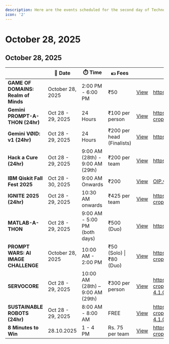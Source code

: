 ```yaml
---
description: Here are the events scheduled for the second day of TechnoVIT'25.
icon: '2'
---
```


# October 28, 2025

## October 28, 2025

<table data-view="cards"><thead><tr><th></th><th>📅 Date</th><th>⏱️ Time</th><th>💵 Fees</th><th></th><th data-hidden data-card-cover data-type="image">Cover image</th></tr></thead><tbody><tr><td><strong>GAME OF DOMAINS: Realm of Minds</strong></td><td>October 28, 2025</td><td>2:00 PM - 6:00 PM</td><td>₹50</td><td><a href="game-of-domains-realm-of-minds.md" class="button primary" data-icon="eye">View</a></td><td><a href="https://images.unsplash.com/photo-1620712943543-bcc4688e7485?crop=entropy&#x26;cs=srgb&#x26;fm=jpg&#x26;q=85">https://images.unsplash.com/photo-1620712943543-bcc4688e7485?crop=entropy&#x26;cs=srgb&#x26;fm=jpg&#x26;q=85</a></td></tr><tr><td><strong>Gemini PROMPT-A-THON (24hr)</strong></td><td>Oct 28 - 29, 2025</td><td>24 Hours</td><td>₹100 per person</td><td><a href="gemini-prompt-a-thon.md" class="button primary" data-icon="eye">View</a></td><td><a href="https://images.unsplash.com/photo-1710993011904-8f1162b9806d?crop=entropy&#x26;cs=srgb&#x26;fm=jpg&#x26;ixid=M3wxOTcwMjR8MHwxfHNlYXJjaHwxfHxnZW1pbml8ZW58MHx8fHwxNzYxMzkxODQ2fDA&#x26;ixlib=rb-4.1.0&#x26;q=85">https://images.unsplash.com/photo-1710993011904-8f1162b9806d?crop=entropy&#x26;cs=srgb&#x26;fm=jpg&#x26;ixid=M3wxOTcwMjR8MHwxfHNlYXJjaHwxfHxnZW1pbml8ZW58MHx8fHwxNzYxMzkxODQ2fDA&#x26;ixlib=rb-4.1.0&#x26;q=85</a></td></tr><tr><td><strong>Gemini VØID: v1 (24hr)</strong></td><td>Oct 28 - 29, 2025</td><td>24 Hours</td><td>₹200 per head (Finalists)</td><td><a href="gemini-void-v1.md" class="button primary" data-icon="eye">View</a></td><td><a href="https://images.unsplash.com/photo-1517694712202-14dd9538aa97?crop=entropy&#x26;cs=srgb&#x26;fm=jpg&#x26;q=85">https://images.unsplash.com/photo-1517694712202-14dd9538aa97?crop=entropy&#x26;cs=srgb&#x26;fm=jpg&#x26;q=85</a></td></tr><tr><td><strong>Hack a Cure (24hr)</strong></td><td>Oct 28 - 29, 2025</td><td>9:00 AM (28th) - 9:00 AM (29th)</td><td>₹200 per team</td><td><a href="hack-a-cure.md" class="button primary" data-icon="eye">View</a></td><td><a href="https://images.unsplash.com/photo-1576091160550-2173dba999ef?crop=entropy&#x26;cs=srgb&#x26;fm=jpg&#x26;q=85">https://images.unsplash.com/photo-1576091160550-2173dba999ef?crop=entropy&#x26;cs=srgb&#x26;fm=jpg&#x26;q=85</a></td></tr><tr><td><strong>IBM Qiskit Fall Fest 2025</strong></td><td>Oct 28 - 30, 2025</td><td>9:00 AM Onwards</td><td>₹200</td><td><a href="ibm-qiskit-fall-fest-2025.md" class="button primary" data-icon="eye">View</a></td><td><a href="../../.gitbook/assets/OIP.webp">OIP.webp</a></td></tr><tr><td><strong>IGNITE 2025 (24hr)</strong></td><td>Oct 28 - 29, 2025</td><td>10:30 AM onwards</td><td>₹425 per team</td><td><a href="ignite-2025.md" class="button primary" data-icon="eye">View</a></td><td><a href="https://images.unsplash.com/photo-1573752040309-f4960b47735a?crop=entropy&#x26;cs=srgb&#x26;fm=jpg&#x26;ixid=M3wxOTcwMjR8MHwxfHNlYXJjaHwxfHxpZ25pdGV8ZW58MHx8fHwxNzYxMzkxODgzfDA&#x26;ixlib=rb-4.1.0&#x26;q=85">https://images.unsplash.com/photo-1573752040309-f4960b47735a?crop=entropy&#x26;cs=srgb&#x26;fm=jpg&#x26;ixid=M3wxOTcwMjR8MHwxfHNlYXJjaHwxfHxpZ25pdGV8ZW58MHx8fHwxNzYxMzkxODgzfDA&#x26;ixlib=rb-4.1.0&#x26;q=85</a></td></tr><tr><td><strong>MATLAB-A-THON</strong></td><td>Oct 28 - 29, 2025</td><td>9:00 AM - 5:00 PM (both days)</td><td>₹500 (Duo)</td><td><a href="matlab-a-thon.md" class="button primary" data-icon="eye">View</a></td><td><a href="https://images.unsplash.com/photo-1551288049-bebda4e38f71?crop=entropy&#x26;cs=srgb&#x26;fm=jpg&#x26;q=85">https://images.unsplash.com/photo-1551288049-bebda4e38f71?crop=entropy&#x26;cs=srgb&#x26;fm=jpg&#x26;q=85</a></td></tr><tr><td><strong>PROMPT WARS: AI IMAGE CHALLENGE</strong></td><td>October 28, 2025</td><td>10:00 AM - 2:00 PM</td><td>₹50 (Solo) | ₹80 (Duo)</td><td><a href="prompt-wars-ai-image-challenge.md" class="button primary" data-icon="eye">View</a></td><td><a href="https://images.unsplash.com/photo-1737641624486-7846df8528dc?crop=entropy&#x26;cs=srgb&#x26;fm=jpg&#x26;ixid=M3wxOTcwMjR8MHwxfHNlYXJjaHwxfHxwcm9tcHR8ZW58MHx8fHwxNzYxMzkxODk4fDA&#x26;ixlib=rb-4.1.0&#x26;q=85">https://images.unsplash.com/photo-1737641624486-7846df8528dc?crop=entropy&#x26;cs=srgb&#x26;fm=jpg&#x26;ixid=M3wxOTcwMjR8MHwxfHNlYXJjaHwxfHxwcm9tcHR8ZW58MHx8fHwxNzYxMzkxODk4fDA&#x26;ixlib=rb-4.1.0&#x26;q=85</a></td></tr><tr><td><strong>SERVOCORE</strong></td><td>Oct 28 - 29, 2025</td><td>10:00 AM (28th) – 9:00 AM (29th)</td><td>₹300 per person</td><td><a href="servocore.md" class="button primary" data-icon="eye">View</a></td><td><a href="https://images.unsplash.com/photo-1516110833967-0b5716ca1387?crop=entropy&#x26;cs=srgb&#x26;fm=jpg&#x26;ixid=M3wxOTcwMjR8MHwxfHNlYXJjaHwxfHxzZXJ2byUyMG1vdG9yfGVufDB8fHx8MTc2MTM5MTk0Nnww&#x26;ixlib=rb-4.1.0&#x26;q=85">https://images.unsplash.com/photo-1516110833967-0b5716ca1387?crop=entropy&#x26;cs=srgb&#x26;fm=jpg&#x26;ixid=M3wxOTcwMjR8MHwxfHNlYXJjaHwxfHxzZXJ2byUyMG1vdG9yfGVufDB8fHx8MTc2MTM5MTk0Nnww&#x26;ixlib=rb-4.1.0&#x26;q=85</a></td></tr><tr><td><strong>SUSTAINABLE ROBOTS (24hr)</strong></td><td>Oct 28 - 29, 2025</td><td>8:00 AM - 8:00 AM</td><td>FREE</td><td><a href="sustainable-robots.md" class="button primary" data-icon="eye">View</a></td><td><a href="https://images.unsplash.com/photo-1589254047589-db4c14ad7779?crop=entropy&#x26;cs=srgb&#x26;fm=jpg&#x26;ixid=M3wxOTcwMjR8MHwxfHNlYXJjaHwyfHxzdXN0YWluYWJsZSUyMHJvYm90c3xlbnwwfHx8fDE3NjEzOTE4MDl8MA&#x26;ixlib=rb-4.1.0&#x26;q=85">https://images.unsplash.com/photo-1589254047589-db4c14ad7779?crop=entropy&#x26;cs=srgb&#x26;fm=jpg&#x26;ixid=M3wxOTcwMjR8MHwxfHNlYXJjaHwyfHxzdXN0YWluYWJsZSUyMHJvYm90c3xlbnwwfHx8fDE3NjEzOTE4MDl8MA&#x26;ixlib=rb-4.1.0&#x26;q=85</a></td></tr><tr><td><strong>8 Minutes to Win</strong></td><td>28.10.2025</td><td>1 - 4 PM</td><td>Rs. 75 per team</td><td><a href="8-minutes-to-win.md" class="button primary" data-icon="eye">View</a></td><td><a href="https://images.unsplash.com/photo-1518281361980-b26bfd556770?crop=entropy&#x26;cs=srgb&#x26;fm=jpg&#x26;ixid=M3wxOTcwMjR8MHwxfHNlYXJjaHwyfHx0aW1lfGVufDB8fHx8MTc2MTM5MjIzMHww&#x26;ixlib=rb-4.1.0&#x26;q=85">https://images.unsplash.com/photo-1518281361980-b26bfd556770?crop=entropy&#x26;cs=srgb&#x26;fm=jpg&#x26;ixid=M3wxOTcwMjR8MHwxfHNlYXJjaHwyfHx0aW1lfGVufDB8fHx8MTc2MTM5MjIzMHww&#x26;ixlib=rb-4.1.0&#x26;q=85</a></td></tr></tbody></table>
